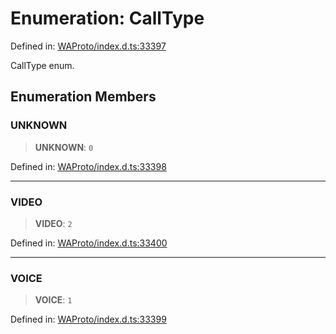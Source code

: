 # Enumeration: CallType

Defined in: [WAProto/index.d.ts:33397](https://github.com/Fokusdotid/bail/blob/fcd0cec6f26de1fb545eb2e03fa5c63fbad99d3d/WAProto/index.d.ts#L33397)

CallType enum.

## Enumeration Members

### UNKNOWN

> **UNKNOWN**: `0`

Defined in: [WAProto/index.d.ts:33398](https://github.com/Fokusdotid/bail/blob/fcd0cec6f26de1fb545eb2e03fa5c63fbad99d3d/WAProto/index.d.ts#L33398)

***

### VIDEO

> **VIDEO**: `2`

Defined in: [WAProto/index.d.ts:33400](https://github.com/Fokusdotid/bail/blob/fcd0cec6f26de1fb545eb2e03fa5c63fbad99d3d/WAProto/index.d.ts#L33400)

***

### VOICE

> **VOICE**: `1`

Defined in: [WAProto/index.d.ts:33399](https://github.com/Fokusdotid/bail/blob/fcd0cec6f26de1fb545eb2e03fa5c63fbad99d3d/WAProto/index.d.ts#L33399)
